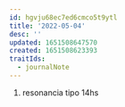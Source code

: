 ```yaml
---
id: hgvju68ec7ed6cmco5t9ytl
title: '2022-05-04'
desc: ''
updated: 1651508647570
created: 1651508623393
traitIds:
  - journalNote
---
```


1. resonancia tipo 14hs
